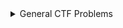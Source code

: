 <details><summary>General CTF Problems</summary>

  1. [General Skills](./General_CTF/1.FANTASY_CTF.md)
  2. [Rust Fixme3](./General_CTF/2.Rust_Fixme3.md)


</details>